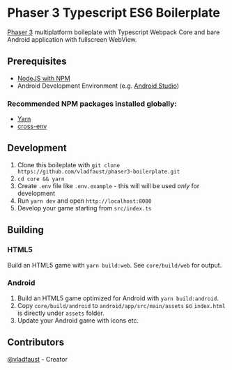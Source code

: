 # Phaser 3 Typescript ES6 Boilerplate

[Phaser 3](https://phaser.io) multiplatform boileplate with Typescript Webpack Core and bare Android application with fullscreen WebView.

## Prerequisites

- [NodeJS with NPM](https://nodejs.org)
- Android Development Environment (e.g. [Android Studio](https://developer.android.com/studio/index.html))

### Recommended NPM packages installed globally:

- [Yarn](https://yarnpkg.com/lang/en/)
- [cross-env](https://www.npmjs.com/package/cross-env)

## Development

1. Clone this boileplate with `git clone https://github.com/vladfaust/phaser3-boilerplate.git`
2. `cd core && yarn`
3. Create `.env` file like `.env.example` - this will will be used *only* for development
4. Run `yarn dev` and open `http://localhost:8080`
5. Develop your game starting from `src/index.ts`

## Building

### HTML5

Build an HTML5 game with `yarn build:web`. See `core/build/web` for output.

### Android

1. Build an HTML5 game optimized for Android with `yarn build:android`. 
2. Copy `core/build/android` to `android/app/src/main/assets` so `index.html` is directly under `assets` folder.
3. Update your Android game with icons etc.

## Contributors

[@vladfaust](https://github.com/vladfaust) - Creator
